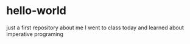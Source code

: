 # hello-world
just a first repository about me
I went to class today and learned about imperative programing
